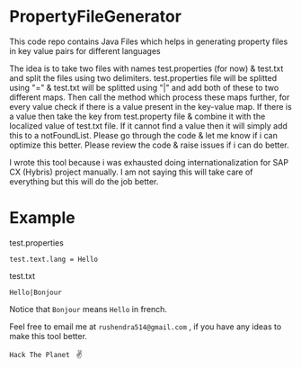 # PropertyFileGenerator
This code repo contains Java Files which helps in generating property files in key value pairs for different languages

The idea is to take two files with names test.properties (for now) & test.txt and split the files using two delimiters.
test.properties file will be splitted using "=" & test.txt will be splitted using "|" and add both of these to two different maps.
Then call the method which process these maps further, for every value check if there is a value present in the key-value map.
If there is a value then take the key from test.property file & combine it with the localized value of test.txt file.
If it cannot find a value then it will simply add this to a notFoundList.
Please go through the code & let me know if i can optimize this better.
Please review the code & raise issues if i can do better.

I wrote this tool because i was exhausted doing internationalization for SAP CX (Hybris) project manually.
I am not saying this will take care of everything but this will do the job better.

# Example
test.properties

```
test.text.lang = Hello
```
test.txt

```
Hello|Bonjour
```
Notice that  ```Bonjour``` means ```Hello``` in french.

 Feel free to email me at ```rushendra514@gmail.com``` , if you have any ideas to make this tool better.


```Hack The Planet ``` :v:

